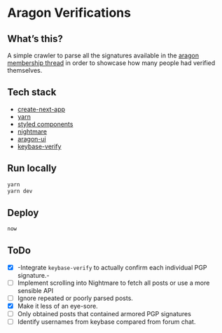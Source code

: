 # Aragon Verifications

## What’s this?

A simple crawler to parse all the signatures available in the [aragon membership thread](https://forum.aragon.org/t/aragon-cooperative-membership-thread/463) in order to showcase 
how many people had verified themselves.

## Tech stack

* [create-next-app](https://github.com/segmentio/create-next-app) 
* [yarn](https://yarnpkg.com/lang/en/docs/cli/create/)
* [styled components](https://www.styled-components.com/)
* [nightmare](https://github.com/segmentio/nightmare)
* [aragon-ui](https://github.com/aragon/aragon-ui)
* [keybase-verify](https://github.com/jjperezaguinaga/keybase-verify)

## Run locally

```bash
yarn
yarn dev
```

## Deploy
```bash
now
```

## ToDo

* [X] -Integrate `keybase-verify` to actually confirm each individual PGP signature.-
* [ ] Implement scrolling into Nightmare to fetch all posts or use a more sensible API
* [ ] Ignore repeated or poorly parsed posts.
* [X] Make it less of an eye-sore.
* [ ] Only obtained posts that contained armored PGP signatures
* [ ] Identify usernames from keybase compared from forum chat.